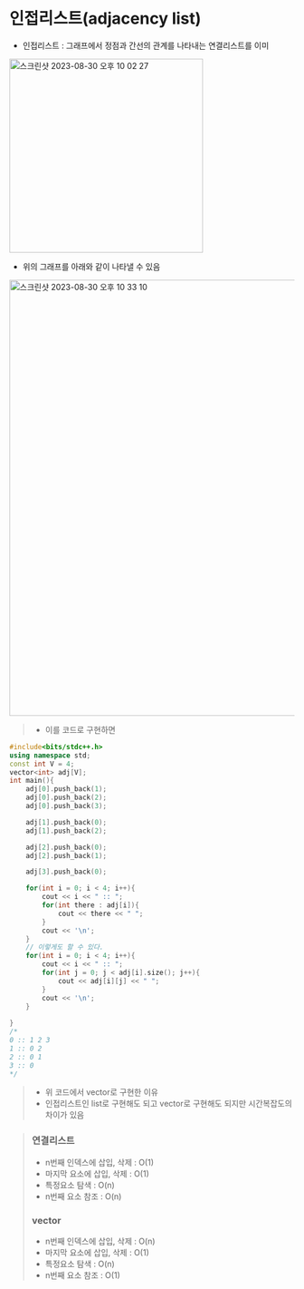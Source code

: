 # 인접리스트(adjacency list)
- 인접리스트 : 그래프에서 정점과 간선의 관계를 나타내는 연결리스트를 이미
<img width="342" alt="스크린샷 2023-08-30 오후 10 02 27" src="https://github.com/ajhwan/Algorithm_study/assets/129160008/67118170-7d54-4ccb-b958-534291ce2b26">

- 위의 그래프를 아래와 같이 나타낼 수 있음
<img width="769" alt="스크린샷 2023-08-30 오후 10 33 10" src="https://github.com/ajhwan/Algorithm_study/assets/129160008/42d3dcd2-ac55-4be1-86b5-56d2effddf13">

> - 이를 코드로 구현하면
```cpp
#include<bits/stdc++.h>
using namespace std; 
const int V = 4;
vector<int> adj[V];
int main(){
    adj[0].push_back(1);
    adj[0].push_back(2);
    adj[0].push_back(3);

    adj[1].push_back(0);
    adj[1].push_back(2);

    adj[2].push_back(0);
    adj[2].push_back(1);

    adj[3].push_back(0); 

    for(int i = 0; i < 4; i++){
        cout << i << " :: ";
        for(int there : adj[i]){
            cout << there << " ";
        }
        cout << '\n'; 
    }
    // 이렇게도 할 수 있다.
    for(int i = 0; i < 4; i++){
        cout << i << " :: ";
        for(int j = 0; j < adj[i].size(); j++){
            cout << adj[i][j] << " ";
        } 
        cout << '\n'; 
    }
    
} 
/*
0 :: 1 2 3 
1 :: 0 2 
2 :: 0 1 
3 :: 0 
*/
```
> - 위 코드에서 vector로 구현한 이유
> - 인접리스트인 list로 구현해도 되고 vector로 구현해도 되지만 시간복잡도의 차이가 있음

> ### 연결리스트
> - n번째 인덱스에 삽입, 삭제 : O(1)
> - 마지막 요소에 삽입, 삭제 : O(1)
> - 특정요소 탐색 : O(n)
> - n번째 요소 참조 : O(n)
> ### vector
> - n번째 인덱스에 삽입, 삭제 : O(n)
> - 마지막 요소에 삽입, 삭제 : O(1)
> - 특정요소 탐색 : O(n)
> - n번째 요소 참조 : O(1)


